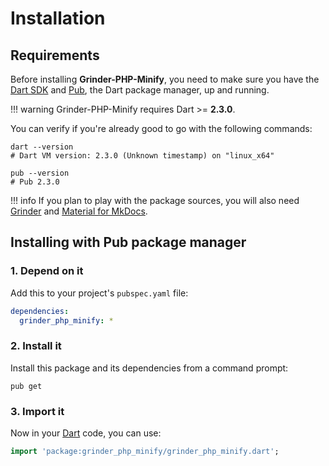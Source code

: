 # Installation

## Requirements
Before installing **Grinder-PHP-Minify**, you need to make sure you have the [Dart SDK](https://dart.dev/tools/sdk)
and [Pub](https://dart.dev/tools/pub/cmd), the Dart package manager, up and running.

!!! warning
    Grinder-PHP-Minify requires Dart >= **2.3.0**.

You can verify if you're already good to go with the following commands:

```shell
dart --version
# Dart VM version: 2.3.0 (Unknown timestamp) on "linux_x64"

pub --version
# Pub 2.3.0
```

!!! info
    If you plan to play with the package sources, you will also need
    [Grinder](https://google.github.io/grinder.dart) and [Material for MkDocs](https://squidfunk.github.io/mkdocs-material).

## Installing with Pub package manager

### 1. Depend on it
Add this to your project's `pubspec.yaml` file:

```yaml
dependencies:
  grinder_php_minify: *
```

### 2. Install it
Install this package and its dependencies from a command prompt:

```shell
pub get
```

### 3. Import it
Now in your [Dart](https://dart.dev) code, you can use:

```dart
import 'package:grinder_php_minify/grinder_php_minify.dart';
```

